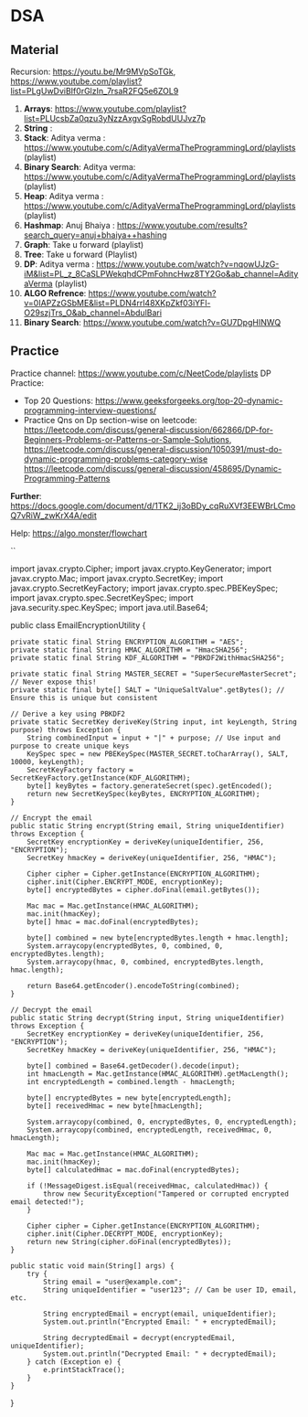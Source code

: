 # DSA



## Material

Recursion: https://youtu.be/Mr9MVpSoTGk, https://www.youtube.com/playlist?list=PLgUwDviBIf0rGlzIn_7rsaR2FQ5e6ZOL9
1. **Arrays**: https://www.youtube.com/playlist?list=PLUcsbZa0qzu3yNzzAxgvSgRobdUUJvz7p
2. **String**  : 
3. **Stack**: Aditya verma : https://www.youtube.com/c/AdityaVermaTheProgrammingLord/playlists (playlist)
4. **Binary Search**: Aditya verma: https://www.youtube.com/c/AdityaVermaTheProgrammingLord/playlists (playlist)
5. **Heap**: Aditya verma : https://www.youtube.com/c/AdityaVermaTheProgrammingLord/playlists (playlist)
6. **Hashmap**: Anuj Bhaiya : https://www.youtube.com/results?search_query=anuj+bhaiya++hashing
7. **Graph**: Take u forward (playlist)
8. **Tree**:  Take u forward (Playlist)
9. **DP**: Aditya verma : https://www.youtube.com/watch?v=nqowUJzG-iM&list=PL_z_8CaSLPWekqhdCPmFohncHwz8TY2Go&ab_channel=AdityaVerma  (playlist)
10. **ALGO Refrence**: https://www.youtube.com/watch?v=0IAPZzGSbME&list=PLDN4rrl48XKpZkf03iYFl-O29szjTrs_O&ab_channel=AbdulBari
11. **Binary Search**: https://www.youtube.com/watch?v=GU7DpgHINWQ



## Practice


Practice channel: https://www.youtube.com/c/NeetCode/playlists
DP Practice:
- Top 20 Questions: https://www.geeksforgeeks.org/top-20-dynamic-programming-interview-questions/
- Practice Qns on Dp section-wise on leetcode:  https://leetcode.com/discuss/general-discussion/662866/DP-for-Beginners-Problems-or-Patterns-or-Sample-Solutions,                                                         https://leetcode.com/discuss/general-discussion/1050391/must-do-dynamic-programming-problems-category-wise
  https://leetcode.com/discuss/general-discussion/458695/Dynamic-Programming-Patterns


**Further**: https://docs.google.com/document/d/1TK2_ij3oBDy_cqRuXVf3EEWBrLCmoQ7vRiW_zwKrX4A/edit

Help: https://algo.monster/flowchart



``
        
import javax.crypto.Cipher;
import javax.crypto.KeyGenerator;
import javax.crypto.Mac;
import javax.crypto.SecretKey;
import javax.crypto.SecretKeyFactory;
import javax.crypto.spec.PBEKeySpec;
import javax.crypto.spec.SecretKeySpec;
import java.security.spec.KeySpec;
import java.util.Base64;

public class EmailEncryptionUtility {

    private static final String ENCRYPTION_ALGORITHM = "AES";
    private static final String HMAC_ALGORITHM = "HmacSHA256";
    private static final String KDF_ALGORITHM = "PBKDF2WithHmacSHA256";

    private static final String MASTER_SECRET = "SuperSecureMasterSecret"; // Never expose this!
    private static final byte[] SALT = "UniqueSaltValue".getBytes(); // Ensure this is unique but consistent

    // Derive a key using PBKDF2
    private static SecretKey deriveKey(String input, int keyLength, String purpose) throws Exception {
        String combinedInput = input + "|" + purpose; // Use input and purpose to create unique keys
        KeySpec spec = new PBEKeySpec(MASTER_SECRET.toCharArray(), SALT, 10000, keyLength);
        SecretKeyFactory factory = SecretKeyFactory.getInstance(KDF_ALGORITHM);
        byte[] keyBytes = factory.generateSecret(spec).getEncoded();
        return new SecretKeySpec(keyBytes, ENCRYPTION_ALGORITHM);
    }

    // Encrypt the email
    public static String encrypt(String email, String uniqueIdentifier) throws Exception {
        SecretKey encryptionKey = deriveKey(uniqueIdentifier, 256, "ENCRYPTION");
        SecretKey hmacKey = deriveKey(uniqueIdentifier, 256, "HMAC");

        Cipher cipher = Cipher.getInstance(ENCRYPTION_ALGORITHM);
        cipher.init(Cipher.ENCRYPT_MODE, encryptionKey);
        byte[] encryptedBytes = cipher.doFinal(email.getBytes());

        Mac mac = Mac.getInstance(HMAC_ALGORITHM);
        mac.init(hmacKey);
        byte[] hmac = mac.doFinal(encryptedBytes);

        byte[] combined = new byte[encryptedBytes.length + hmac.length];
        System.arraycopy(encryptedBytes, 0, combined, 0, encryptedBytes.length);
        System.arraycopy(hmac, 0, combined, encryptedBytes.length, hmac.length);

        return Base64.getEncoder().encodeToString(combined);
    }

    // Decrypt the email
    public static String decrypt(String input, String uniqueIdentifier) throws Exception {
        SecretKey encryptionKey = deriveKey(uniqueIdentifier, 256, "ENCRYPTION");
        SecretKey hmacKey = deriveKey(uniqueIdentifier, 256, "HMAC");

        byte[] combined = Base64.getDecoder().decode(input);
        int hmacLength = Mac.getInstance(HMAC_ALGORITHM).getMacLength();
        int encryptedLength = combined.length - hmacLength;

        byte[] encryptedBytes = new byte[encryptedLength];
        byte[] receivedHmac = new byte[hmacLength];

        System.arraycopy(combined, 0, encryptedBytes, 0, encryptedLength);
        System.arraycopy(combined, encryptedLength, receivedHmac, 0, hmacLength);

        Mac mac = Mac.getInstance(HMAC_ALGORITHM);
        mac.init(hmacKey);
        byte[] calculatedHmac = mac.doFinal(encryptedBytes);

        if (!MessageDigest.isEqual(receivedHmac, calculatedHmac)) {
            throw new SecurityException("Tampered or corrupted encrypted email detected!");
        }

        Cipher cipher = Cipher.getInstance(ENCRYPTION_ALGORITHM);
        cipher.init(Cipher.DECRYPT_MODE, encryptionKey);
        return new String(cipher.doFinal(encryptedBytes));
    }

    public static void main(String[] args) {
        try {
            String email = "user@example.com";
            String uniqueIdentifier = "user123"; // Can be user ID, email, etc.

            String encryptedEmail = encrypt(email, uniqueIdentifier);
            System.out.println("Encrypted Email: " + encryptedEmail);

            String decryptedEmail = decrypt(encryptedEmail, uniqueIdentifier);
            System.out.println("Decrypted Email: " + decryptedEmail);
        } catch (Exception e) {
            e.printStackTrace();
        }
    }
}
    


```

